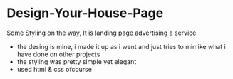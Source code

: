 # Design-Your-House-Page
Some Styling on the way, It is landing page advertising a service
- the desing is mine, i made it up as i went and just tries to mimike what i have done on other projects
- the styling was pretty simple yet elegant
- used html & css ofcourse
